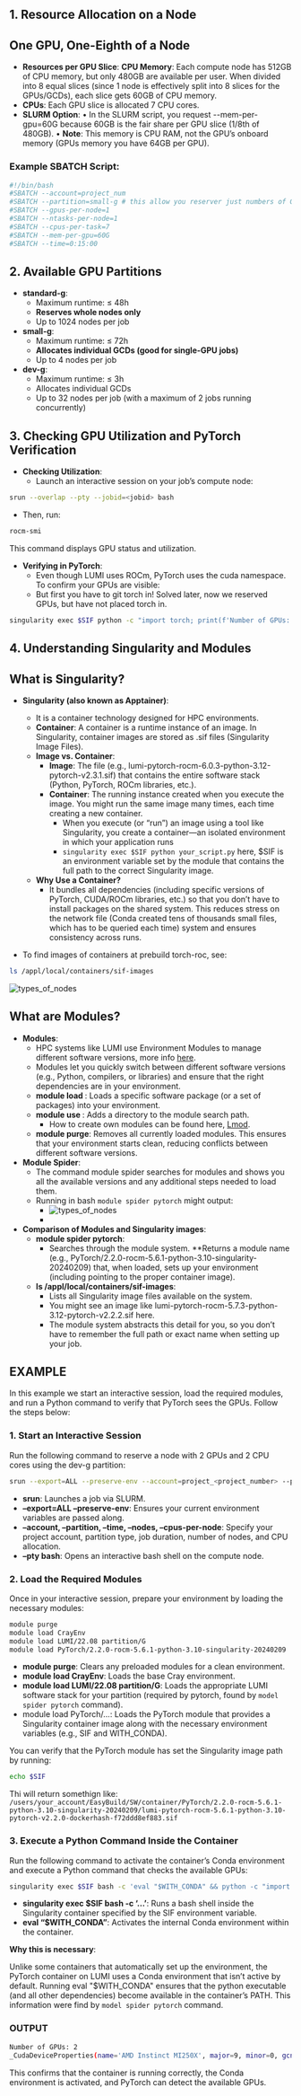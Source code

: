 
## 1. Resource Allocation on a Node

## One GPU, One-Eighth of a Node

- **Resources per GPU Slice**:
	**CPU Memory**: Each compute node has 512GB of CPU memory, but only 480GB are available per user. When divided into 8 equal slices (since 1 node is effectively split into 8 slices for the GPUs/GCDs), each slice gets 60GB of CPU memory.
- **CPUs**: Each GPU slice is allocated 7 CPU cores.
- **SLURM Option**:
•	In the SLURM script, you request --mem-per-gpu=60G because 60GB is the fair share per GPU slice (1/8th of 480GB).
•	**Note**: This memory is CPU RAM, not the GPU’s onboard memory (GPUs memory you have 64GB per GPU).


### Example SBATCH Script:
```bash
#!/bin/bash
#SBATCH --account=project_num
#SBATCH --partition=small-g # this allow you reserver just numbers of GPUs note whole node
#SBATCH --gpus-per-node=1
#SBATCH --ntasks-per-node=1
#SBATCH --cpus-per-task=7
#SBATCH --mem-per-gpu=60G
#SBATCH --time=0:15:00
```

## 2. Available GPU Partitions

- **standard-g**:
  -   Maximum runtime: ≤ 48h
  -   **Reserves whole nodes only**
  -   Up to 1024 nodes per job
- **small-g**:
    -   Maximum runtime: ≤ 72h
    -   **Allocates individual GCDs (good for single-GPU jobs)**
    -   Up to 4 nodes per job
- **dev-g**:
    -   Maximum runtime: ≤ 3h
    -   Allocates individual GCDs
    -   Up to 32 nodes per job (with a maximum of 2 jobs running concurrently)

## 3. Checking GPU Utilization and PyTorch Verification
- **Checking Utilization**:
    - Launch an interactive session on your job’s compute node:
```bash
srun --overlap --pty --jobid=<jobid> bash
```
- Then, run:
```bash
rocm-smi
```
This command displays GPU status and utilization.

- **Verifying in PyTorch**:
  - Even though LUMI uses ROCm, PyTorch uses the cuda namespace. To confirm your GPUs are visible:
  - But first you have to git torch in! Solved later, now we reserved GPUs, but have not placed torch in.
```bash
singularity exec $SIF python -c "import torch; print(f'Number of GPUs: {torch.cuda.device_count()}'); print(torch.cuda.get_device_properties(0))"
```

## 4. Understanding Singularity and Modules

## What is Singularity?

- **Singularity (also known as Apptainer)**:
    - It is a container technology designed for HPC environments.
    - **Container**: A container is a runtime instance of an image. In Singularity, container images are stored as .sif files (Singularity Image Files).
  - **Image vs. Container**:
    - **Image**: The file (e.g., lumi-pytorch-rocm-6.0.3-python-3.12-pytorch-v2.3.1.sif) that contains the entire software stack (Python, PyTorch, ROCm libraries, etc.).
    - **Container**: The running instance created when you execute the image. You might run the same image many times, each time creating a new container.
      - When you execute (or “run”) an image using a tool like Singularity, you create a container—an isolated environment in which your application runs
      - `singularity exec $SIF python your_script.py` here, $SIF is an environment variable set by the module that contains the full path to the correct Singularity image.
  - **Why Use a Container?**
    - It bundles all dependencies (including specific versions of PyTorch, CUDA/ROCm libraries, etc.) so that you don’t have to install packages on the shared system. This reduces stress on the network file (Conda created tens of thousands small files, which has to be queried each time) system and ensures consistency across runs.


- To find images of containers at prebuild torch-roc, see:
```bash
ls /appl/local/containers/sif-images
```
![types_of_nodes](assets/img_7.png)

## What are Modules?

- **Modules**:
  - HPC systems like LUMI use Environment Modules to manage different software versions, more info [here](https://docs.lumi-supercomputer.eu/runjobs/lumi_env/Lmod_modules/#module-avail).
  - Modules let you quickly switch between different software versions (e.g., Python, compilers, or libraries) and ensure that the right dependencies are in your environment.
  - **module load <module-name>**: Loads a specific software package (or a set of packages) into your environment.
  - **module use <path>**: Adds a directory to the module search path.
    - How to create own modules can be found here, [Lmod](https://lmod.readthedocs.io/en/latest/index.html).
  - **module purge**: Removes all currently loaded modules. This ensures that your environment starts clean, reducing conflicts between different software versions.
- **Module Spider**:
  - The command module spider searches for modules and shows you all the available versions and any additional steps needed to load them.
  - Running in bash `module spider pytorch` might output:
    - ![types_of_nodes](assets/img_8.png)
    - 
- **Comparison of Modules and Singularity images**:
  - **module spider pytorch**:
    - Searches through the module system.
    **Returns a module name (e.g., PyTorch/2.2.0-rocm-5.6.1-python-3.10-singularity-20240209) that, when loaded, sets up your environment (including pointing to the proper container image).
  - **ls /appl/local/containers/sif-images**:
    - Lists all Singularity image files available on the system.
    - You might see an image like lumi-pytorch-rocm-5.7.3-python-3.12-pytorch-v2.2.2.sif here.
    - The module system abstracts this detail for you, so you don’t have to remember the full path or exact name when setting up your job.

## **EXAMPLE**

In this example we start an interactive session, load the required modules, and run a Python command to verify that PyTorch sees the GPUs. Follow the steps below:

### 1. Start an Interactive Session

Run the following command to reserve a node with 2 GPUs and 2 CPU cores using the dev-g partition:
```bash
srun --export=ALL --preserve-env --account=project_<project_number> --partition=dev-g --time=0:30:00 --nodes=1 --cpus-per-node=2 --pty bash
```

- **srun**: Launches a job via SLURM.
- **–export=ALL –preserve-env**: Ensures your current environment variables are passed along.
- **–account, –partition, –time, –nodes, –cpus-per-node**: Specify your project account, partition type, job duration, number of nodes, and CPU allocation.
- **–pty bash**: Opens an interactive bash shell on the compute node.

### 2. Load the Required Modules
Once in your interactive session, prepare your environment by loading the necessary modules:
```bash
module purge
module load CrayEnv
module load LUMI/22.08 partition/G
module load PyTorch/2.2.0-rocm-5.6.1-python-3.10-singularity-20240209
```
- **module purge**: Clears any preloaded modules for a clean environment.
- **module load CrayEnv**: Loads the base Cray environment.
- **module load LUMI/22.08 partition/G**: Loads the appropriate LUMI software stack for your partition (required by pytorch, found by `model spider pytorch` command).
- module load PyTorch/…: Loads the PyTorch module that provides a Singularity container image along with the necessary environment variables (e.g., SIF and WITH_CONDA).

You can verify that the PyTorch module has set the Singularity image path by running:
```bash
echo $SIF
```
Thi will return somethign like: `/users/your_account/EasyBuild/SW/container/PyTorch/2.2.0-rocm-5.6.1-python-3.10-singularity-20240209/lumi-pytorch-rocm-5.6.1-python-3.10-pytorch-v2.2.0-dockerhash-f72ddd8ef883.sif`

### 3. Execute a Python Command Inside the Container

Run the following command to activate the container’s Conda environment and execute a Python command that checks the available GPUs:

```bash
singularity exec $SIF bash -c 'eval "$WITH_CONDA" && python -c "import torch; print(f\"Number of GPUs: {torch.cuda.device_count()}\"); print(torch.cuda.get_device_properties(0))"'
```

- **singularity exec $SIF bash -c ‘…’**: Runs a bash shell inside the Singularity container specified by the SIF environment variable.
- **eval “\$WITH_CONDA”**: Activates the internal Conda environment within the container.

**Why this is necessary**:

Unlike some containers that automatically set up the environment, the PyTorch container on LUMI uses a Conda environment that isn’t active by default. Running eval "$WITH_CONDA" ensures that the python executable (and all other dependencies) become available in the container’s PATH. This information were find by `model spider pytorch` command.

### OUTPUT
```bash
Number of GPUs: 2
_CudaDeviceProperties(name='AMD Instinct MI250X', major=9, minor=0, gcnArchName='gfx90a:sramecc+:xnack-', total_memory=65520MB, multi_processor_count=110)
```
This confirms that the container is running correctly, the Conda environment is activated, and PyTorch can detect the available GPUs.


    